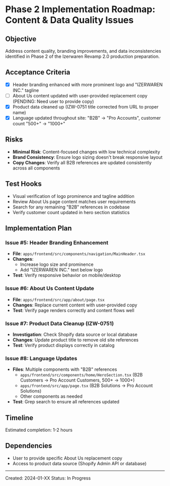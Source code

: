# Phase 2 Implementation Roadmap: Content & Data Quality Issues

## Objective
Address content quality, branding improvements, and data inconsistencies identified in Phase 2 of the Izerwaren Revamp 2.0 production preparation.

## Acceptance Criteria
- [x] Header branding enhanced with more prominent logo and "IZERWAREN INC." tagline
- [ ] About Us content updated with user-provided replacement copy (PENDING: Need user to provide copy)
- [x] Product data cleaned up (IZW-0751 title corrected from URL to proper name)
- [x] Language updated throughout site: "B2B" → "Pro Accounts", customer count "500+" → "1000+"

## Risks
- **Minimal Risk**: Content-focused changes with low technical complexity
- **Brand Consistency**: Ensure logo sizing doesn't break responsive layout
- **Copy Changes**: Verify all B2B references are updated consistently across all components

## Test Hooks
- Visual verification of logo prominence and tagline addition
- Review About Us page content matches user requirements
- Search for any remaining "B2B" references in codebase
- Verify customer count updated in hero section statistics

## Implementation Plan

### Issue #5: Header Branding Enhancement
- **File**: `apps/frontend/src/components/navigation/MainHeader.tsx`
- **Changes**: 
  - Increase logo size and prominence
  - Add "IZERWAREN INC." text below logo
- **Test**: Verify responsive behavior on mobile/desktop

### Issue #6: About Us Content Update
- **File**: `apps/frontend/src/app/about/page.tsx`
- **Changes**: Replace current content with user-provided copy
- **Test**: Verify page renders correctly and content flows well

### Issue #7: Product Data Cleanup (IZW-0751)
- **Investigation**: Check Shopify data source or local database
- **Changes**: Update product title to remove old site references
- **Test**: Verify product displays correctly in catalog

### Issue #8: Language Updates
- **Files**: Multiple components with "B2B" references
  - `apps/frontend/src/components/home/HeroSection.tsx` (B2B Customers → Pro Account Customers, 500+ → 1000+)
  - `apps/frontend/src/app/page.tsx` (B2B Solutions → Pro Account Solutions)
  - Other components as needed
- **Test**: Grep search to ensure all references updated

## Timeline
Estimated completion: 1-2 hours

## Dependencies
- User to provide specific About Us replacement copy
- Access to product data source (Shopify Admin API or database)

---
Created: 2024-01-XX
Status: In Progress